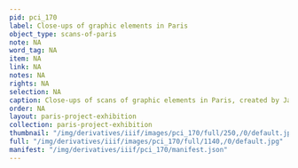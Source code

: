 ```yaml
---
pid: pci_170
label: Close-ups of graphic elements in Paris
object_type: scans-of-paris
note: NA
word_tag: NA
item: NA
link: NA
notes: NA
rights: NA
selection: NA
caption: Close-ups of scans of graphic elements in Paris, created by Jaleen Grove
order: NA
layout: paris-project-exhibition
collection: paris-project-exhibition
thumbnail: "/img/derivatives/iiif/images/pci_170/full/250,/0/default.jpg"
full: "/img/derivatives/iiif/images/pci_170/full/1140,/0/default.jpg"
manifest: "/img/derivatives/iiif/pci_170/manifest.json"
---
```

